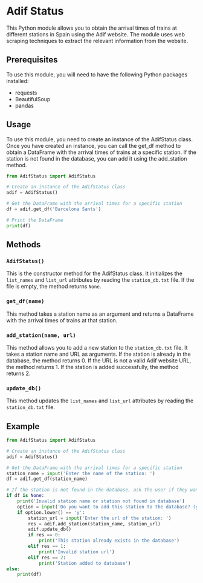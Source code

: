 # Adif Status
This Python module allows you to obtain the arrival times of trains at different stations in Spain using the Adif website. The module uses web scraping techniques to extract the relevant information from the website.

## Prerequisites
To use this module, you will need to have the following Python packages installed:

* requests
* BeautifulSoup
* pandas

## Usage
To use this module, you need to create an instance of the AdifStatus class. Once you have created an instance, you can call the get_df method to obtain a DataFrame with the arrival times of trains at a specific station. If the station is not found in the database, you can add it using the add_station method.

```python
from AdifStatus import AdifStatus

# Create an instance of the AdifStatus class
adif = AdifStatus()

# Get the DataFrame with the arrival times for a specific station
df = adif.get_df('Barcelona Sants')

# Print the DataFrame
print(df)

```

## Methods
### `AdifStatus()`

This is the constructor method for the AdifStatus class. It initializes the `list_names` and `list_url` attributes by reading the `station_db.txt` file. If the file is empty, the method returns `None`.

### `get_df(name)`
This method takes a station name as an argument and returns a DataFrame with the arrival times of trains at that station.

### `add_station(name, url)`
This method allows you to add a new station to the `station_db.txt` file. It takes a station name and URL as arguments. If the station is already in the database, the method returns 0. If the URL is not a valid Adif website URL, the method returns 1. If the station is added successfully, the method returns 2.

### `update_db()`
This method updates the `list_names` and `list_url` attributes by reading the `station_db.txt` file.



## Example

```python
from AdifStatus import AdifStatus

# Create an instance of the AdifStatus class
adif = AdifStatus()

# Get the DataFrame with the arrival times for a specific station
station_name = input('Enter the name of the station: ')
df = adif.get_df(station_name)

# If the station is not found in the database, ask the user if they want to add it
if df is None:
    print('Invalid station name or station not found in database')
    option = input('Do you want to add this station to the database? (y/n)')
    if option.lower() == 'y':
        station_url = input('Enter the url of the station: ')
        res = adif.add_station(station_name, station_url)
        adif.update_db()
        if res == 0:
            print('This station already exists in the database')
        elif res == 1:
            print('Invalid station url')
        elif res == 2:
            print('Station added to database')
else:
    print(df)

```